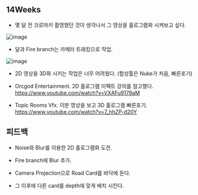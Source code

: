## 14Weeks

* 몇 달 전 크로마키 촬영했던 것이 생각나서 그 영상을 홀로그램화 시켜보고 싶다.

![image](https://user-images.githubusercontent.com/90584191/146674060-a3846353-e93f-4209-9b44-38ee14897b4a.png)


* 달과 Fire branch는 카메라 트래킹으로 작업.

![image](https://user-images.githubusercontent.com/90584191/146674064-c6476675-78a2-4a17-be2c-e613c9e58d5b.png)


* 2D 영상을 3D화 시키는 작업은 너무 어려웠다. (합성툴은 Nuke가 처음, 빠른포기)

* Orcgod Entertainment. 2D 홀로그램 이펙트 강의를 참고했다. https://www.youtube.com/watch?v=VXAFu9178aM

* Topic Rooms Vfx. 이분 영상을 보고 3D 홀로그램 빠른포기. https://www.youtube.com/watch?v=7_hhZP-d20Y 

## 피드백

* Noise와 Blur를 이용한 2D 홀로그램화 도전.

* Fire branch에 Blur 추가.

* Camera Projection으로 Road Card를 바닥에 둔다.

* 그 이후에 다른 card를 depth에 맞게 배치 시킨다.
